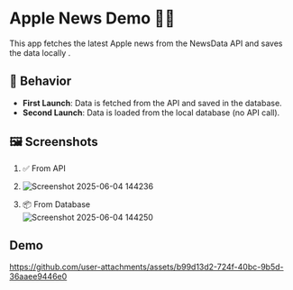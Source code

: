 # Apple News Demo 🍎📰

This app fetches the latest Apple news from the NewsData API and saves the data locally .

## 🔁 Behavior
- **First Launch**: Data is fetched from the API and saved in the database.
- **Second Launch**: Data is loaded from the local database (no API call).

## 🖼 Screenshots
1. ✅ From API
2. ![Screenshot 2025-06-04 144236](https://github.com/user-attachments/assets/da6c8b3b-cfb9-4973-a35c-31686eee0409)
   
2. 📦 From Database  
![Screenshot 2025-06-04 144250](https://github.com/user-attachments/assets/fbb698c3-9e32-4f1a-827e-18510f6965ab)

## Demo
https://github.com/user-attachments/assets/b99d13d2-724f-40bc-9b5d-36aaee9446e0


 
